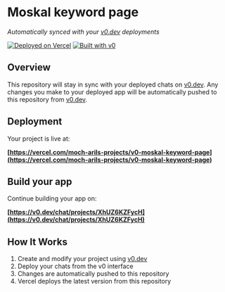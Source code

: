 # Moskal keyword page

*Automatically synced with your [v0.dev](https://v0.dev) deployments*

[![Deployed on Vercel](https://img.shields.io/badge/Deployed%20on-Vercel-black?style=for-the-badge&logo=vercel)](https://vercel.com/moch-arils-projects/v0-moskal-keyword-page)
[![Built with v0](https://img.shields.io/badge/Built%20with-v0.dev-black?style=for-the-badge)](https://v0.dev/chat/projects/XhUZ6KZFycH)

## Overview

This repository will stay in sync with your deployed chats on [v0.dev](https://v0.dev).
Any changes you make to your deployed app will be automatically pushed to this repository from [v0.dev](https://v0.dev).

## Deployment

Your project is live at:

**[https://vercel.com/moch-arils-projects/v0-moskal-keyword-page](https://vercel.com/moch-arils-projects/v0-moskal-keyword-page)**

## Build your app

Continue building your app on:

**[https://v0.dev/chat/projects/XhUZ6KZFycH](https://v0.dev/chat/projects/XhUZ6KZFycH)**

## How It Works

1. Create and modify your project using [v0.dev](https://v0.dev)
2. Deploy your chats from the v0 interface
3. Changes are automatically pushed to this repository
4. Vercel deploys the latest version from this repository